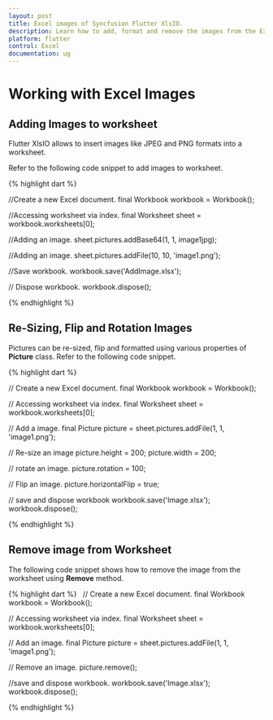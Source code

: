 ```yaml
---
layout: post
title: Excel images of Syncfusion Flutter XlsIO.
description: Learn how to add, format and remove the images from the Excel worksheet using Syncfusion Flutter XlsIO.
platform: flutter
control: Excel
documentation: ug
---
```


# Working with Excel Images

## Adding Images to worksheet

Flutter XlsIO allows to insert images like JPEG and PNG formats into a worksheet. 

Refer to the following code snippet to add images to worksheet.

{% highlight dart %}

//Create a new Excel document.
final Workbook workbook = Workbook();

//Accessing worksheet via index.
final Worksheet sheet = workbook.worksheets[0];

//Adding an image.
sheet.pictures.addBase64(1, 1, image1jpg);

//Adding an image.
sheet.pictures.addFile(10, 10, 'image1.png');

//Save workbook.
workbook.save('AddImage.xlsx');

// Dispose workbook.
workbook.dispose();

{% endhighlight %}


## Re-Sizing, Flip and Rotation Images

Pictures can be re-sized, flip and formatted using various properties of **Picture** class. Refer to the following code snippet.

{% highlight dart %}

// Create a new Excel document.
final Workbook workbook = Workbook();

// Accessing worksheet via index.
final Worksheet sheet = workbook.worksheets[0];

// Add a image.
final Picture picture = sheet.pictures.addFile(1, 1, 'image1.png');

// Re-size an image
picture.height = 200;
picture.width = 200;

// rotate an image.
picture.rotation = 100;

// Flip an image.
picture.horizontalFlip = true;

// save and dispose workbook
workbook.save('Image.xlsx');
workbook.dispose();

{% endhighlight %}

## Remove image from Worksheet

The following code snippet shows how to remove the image from the worksheet using **Remove** method.

{% highlight dart %}
 
// Create a new Excel document.
final Workbook workbook = Workbook();

// Accessing worksheet via index.
final Worksheet sheet = workbook.worksheets[0];

// Add an image.
final Picture picture = sheet.pictures.addFile(1, 1, 'image1.png');

// Remove an image.
picture.remove();

//save and dispose workbook.
workbook.save('Image.xlsx');
workbook.dispose();

{% endhighlight %}

